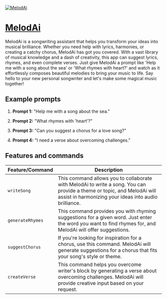 [![MelodAi](https://files.oaiusercontent.com/file-7dQNPYSAqPyGc8WfYgvmIKx9?se=2123-10-16T04%3A20%3A24Z&sp=r&sv=2021-08-06&sr=b&rscc=max-age%3D31536000%2C%20immutable&rscd=attachment%3B%20filename%3Da76f61bb-59fd-4c2f-8977-c938c3cf6fcd.png&sig=gen4RwIVtuV5jwQpkeEIHFeNdffwuTJ/1mxXYNLsw8k%3D)](https://chat.openai.com/g/g-Bkt7GdsK5-melodai)

# [MelodAi](https://chat.openai.com/g/g-Bkt7GdsK5-melodai)

MelodAi is a songwriting assistant that helps you transform your ideas into musical brilliance. Whether you need help with lyrics, harmonies, or creating a catchy chorus, MelodAi has got you covered. With a vast library of musical knowledge and a dash of creativity, this app can suggest lyrics, rhymes, and even complete verses. Just give MelodAi a prompt like 'Help me with a song about the sea' or 'What rhymes with heart?' and watch as it effortlessly composes beautiful melodies to bring your music to life. Say hello to your new personal songwriter and let's make some magical music together!

## Example prompts

1. **Prompt 1:** "Help me with a song about the sea."

2. **Prompt 2:** "What rhymes with 'heart'?"

3. **Prompt 3:** "Can you suggest a chorus for a love song?"

4. **Prompt 4:** "I need a verse about overcoming challenges."

## Features and commands

| Feature/Command | Description |
| --- | --- |
| `writeSong` | This command allows you to collaborate with MelodAi to write a song. You can provide a theme or topic, and MelodAi will assist in harmonizing your ideas into audio brilliance. |
| `generateRhymes` | This command provides you with rhyming suggestions for a given word. Just enter the word you want to find rhymes for, and MelodAi will offer suggestions. |
| `suggestChorus` | If you're looking for inspiration for a chorus, use this command. MelodAi will generate suggestions for a chorus that fits your song's style or theme. |
| `createVerse` | This command helps you overcome writer's block by generating a verse about overcoming challenges. MelodAi will provide creative input based on your request. |